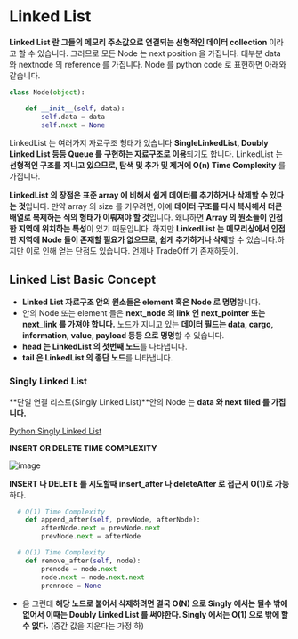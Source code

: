 # Linked List

**Linked List 란 그들의 메모리 주소값으로 연결되는 선형적인 데이터 collection** 이라고 할 수 있습니다.
그러므로 모든 Node 는 next position 을 가집니다.
대부분 data 와 nextnode 의 reference 를 가집니다. Node 를 python code 로 표현하면 아래와 같습니다.

```python
class Node(object):

    def __init__(self, data):
        self.data = data
        self.next = None
```

LinkedList 는 여러가지 자료구조 형태가 있습니다 **SingleLinkedList, Doubly Linked List 등등 Queue 를 구현하는 자료구조로 이용**되기도 합니다.
LinkedList 는 **선형적인 구조를 지니고 있으므로, 탐색 및 추가 및 제거에 O(n) Time Complexity** 를 가집니다.

**LinkedList 의 장점은 표준 array 에 비해서 쉽게 데이터를 추가하거나 삭제할 수 있다는 것**입니다. 만약 array 의 size 를 키우려면, 아예 **데이터 구조를 다시 복사해서 더큰 배열로 복제하는 식의 형태가 이뤄져야 할 것**입니다. 왜냐하면 **Array 의 원소들이 인접한 지역에 위치하는 특성**이 있기 때문입니다. 하지만 **LinkedList 는 메모리상에서 인접한 지역에 Node 들이 존재할 필요가 없으므로, 쉽게 추가하거나 삭제**할 수 있습니다.하지만 이로 인해 얻는 단점도 있습니다. 언제나 TradeOff 가 존재하듯이.

## Linked List Basic Concept

- **Linked List 자료구조 안의 원소들은 element 혹은 Node 로 명명**합니다.
- 안의 Node 또는 element 들은 **next_node 의 link 인 next_pointer 또는 next_link 를 가져야 합니다.** 노드가 지니고 있는 **데이터 필드는 data, cargo, information, value, payload 등등 으로 명명**할 수 있습니다.
- **head 는 LinkedList 의 첫번째 노드**를 나타냅니다.
- **tail 은 LinkedList 의 종단 노드**를 나타냅니다.

### Singly Linked List

**단일 연결 리스트(Singly Linked List)**안의 Node 는 **data 와 next filed 를 가집니다.**

[Python Singly Linked List](https://github.com/tmdgusya/DataStructure/tree/master/LinkedList/Python)

**INSERT OR DELETE TIME COMPLEXITY**

![image](https://user-images.githubusercontent.com/57784077/128628593-80f32b4c-f5c6-48a6-a915-e979625491f4.png)

**INSERT 나 DELETE 를 시도할때 insert_after 나 deleteAfter 로 접근시 O(1)로 가능**하다.

```python
  # O(1) Time Complexity
    def append_after(self, prevNode, afterNode):
        afterNode.next = prevNode.next
        prevNode.next = afterNode

  # O(1) Time Complexity
    def remove_after(self, node):
        prenode = node.next
        node.next = node.next.next
        prennode = None
```

- 음 그런데 **해당 노드로 붙어서 삭제하려면 결국 O(N) 으로 Singly 에서는 될수 밖에 없어서 이때는 Doubly Linked List 를 써야한다. Singly 에서는 O(1) 으로 밖에 할 수 없다.** (중간 값을 지운다는 가정 하)
